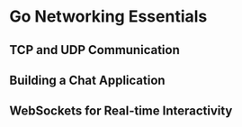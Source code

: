 # Go Networking Essentials

## TCP and UDP Communication

## Building a Chat Application

## WebSockets for Real-time Interactivity
